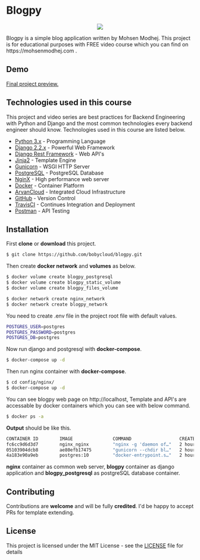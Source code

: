 # Blogpy
<p align="center">
  <img src="https://s16.picofile.com/file/8425889934/mohsen.png">
</p>
Blogpy is a simple blog application written by Mohsen Modhej. This project is for educational purposes with FREE video course which you can find on https://mohsenmodhej.com .

##  Demo
[Final project preview.](https://i.imgur.com/KJ66n8T.jpg)

## Technologies used in this course

This project and video series are best practices for Backend Engineering with Python and Django and the most common technologies every backend engineer should know. Technologies used in this course are listed below.
-   [Python 3.x](https://www.python.org/) - Programming Language
-   [Django 2.2.x](https://www.djangoproject.com/) - Powerful Web Framework
-   [Django Rest Framework](https://www.django-rest-framework.org/) - Web API's
-   [Jinja2](https://jinja.palletsprojects.com/en/2.11.x/) - Template Engine
-   [Gunicorn](https://gunicorn.org/) - WSGI HTTP Server
-   [PostgreSQL](https://www.postgresql.org/) - PostgreSQL Database
-   [NginX](https://www.nginx.com/) - High performance web server
-   [Docker](https://www.docker.com/) - Container Platform
-   [ArvanCloud](https://www.arvancloud.com/) - Integrated Cloud Infrastructure
-   [GitHub](https://github.com/) - Version Control
-   [TravisCI](https://travis-ci.org/) - Continues Integration and Deployment
-   [Postman](https://www.postman.com/) - API Testing

##  Installation
First **clone** or **download** this project.
```sh
$ git clone https://github.com/bobycloud/blogpy.git
```
Then create **docker network** and **volumes** as below.

```sh
$ docker volume create blogpy_postgresql
$ docker volume create blogpy_static_volume
$ docker volume create blogpy_files_volume
```
```sh
$ docker network create nginx_network
$ docker network create blogpy_network
```
You need to create .env file in the project root file with default values.
```sh
POSTGRES_USER=postgres
POSTGRES_PASSWORD=postgres
POSTGRES_DB=postgres
```
Now run django and postgresql with **docker-compose**.
```sh
$ docker-compose up -d
```
Then run nginx container with **docker-compose**.
```sh
$ cd config/nginx/
$ docker-compose up -d
```
You can see blogpy web page on http://localhost, Template and API's are accessable by  docker containers which you can see with below command.
```sh
$ docker ps -a
```
**Output** should be like this.
```sh
CONTAINER ID        IMAGE               COMMAND                  CREATED             STATUS              PORTS                    NAMES
fc6cc9d6d3d7        nginx_nginx         "nginx -g 'daemon of…"   2 hours ago         Up 2 hours          0.0.0.0:80->80/tcp       nginx
05103904dcb8        ae80efb17475        "gunicorn --chdir bl…"   2 hours ago         Up 2 hours          0.0.0.0:8000->8000/tcp   blogpy
4a183e90a9eb        postgres:10         "docker-entrypoint.s…"   2 hours ago         Up 2 hours          0.0.0.0:5432->5432/tcp   blogpy_postgresql
```
**nginx** container as common web server, **blogpy** container as django application and **blogpy_postgresql** as postgreSQL database container.

## Contributing
Contributions are  **welcome**  and will be fully  **credited**. I'd be happy to accept PRs for template extending.

## License
This project is licensed under the MIT License - see the [LICENSE](https://github.com/bobycloud/blogpy/blob/master/LICENSE) file for details
